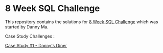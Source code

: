 # 8 Week SQL Challenge

This repository contains the solutions for [8 Week SQL Challenge](https://8weeksqlchallenge.com/getting-started/) which was started by Danny Ma.

Case Study Challenges :

[Case Study #1 - Danny's Diner](https://8weeksqlchallenge.com/case-study-1/)
